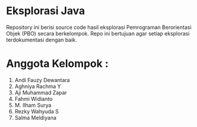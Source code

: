# Eksplorasi Java
Repository ini berisi source code hasil eksplorasi Pemrograman Berorientasi Objek (PBO) secara berkelompok. Repo ini bertujuan agar setiap eksplorasi terdokumentasi dengan baik.

# Anggota Kelompok :
1. Andi Fauzy Dewantara
2. Aghniya Rachma Y
3. Aji Muhammad Zapar
4. Fahmi Widianto
5. M. Ilham Surya
6. Rezky Wahyuda S
7. Salma Meldiyana